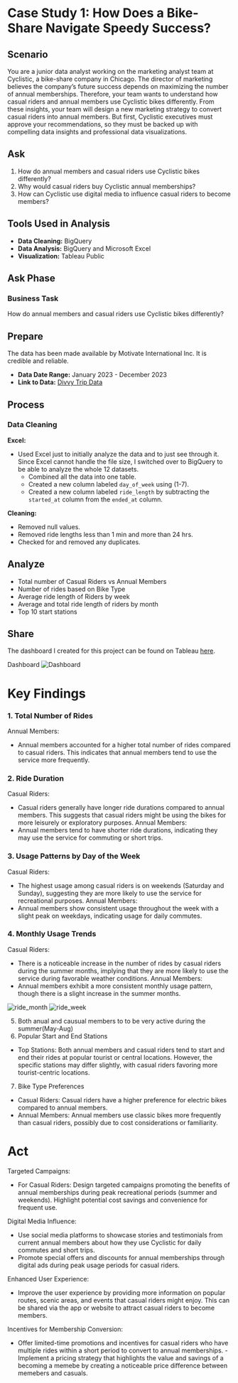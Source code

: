 # Case Study 1: How Does a Bike-Share Navigate Speedy Success?

## Scenario
You are a junior data analyst working on the marketing analyst team at Cyclistic, a bike-share company in Chicago. The director of marketing believes the company’s future success depends on maximizing the number of annual memberships. Therefore, your team wants to understand how casual riders and annual members use Cyclistic bikes differently. From these insights, your team will design a new marketing strategy to convert casual riders into annual members. But first, Cyclistic executives must approve your recommendations, so they must be backed up with compelling data insights and professional data visualizations.

## Ask
1. How do annual members and casual riders use Cyclistic bikes differently?
2. Why would casual riders buy Cyclistic annual memberships?
3. How can Cyclistic use digital media to influence casual riders to become members?

## Tools Used in Analysis
- **Data Cleaning:** BigQuery
- **Data Analysis:** BigQuery and Microsoft Excel
- **Visualization:** Tableau Public

## Ask Phase
### Business Task
How do annual members and casual riders use Cyclistic bikes differently?

## Prepare
The data has been made available by Motivate International Inc. It is credible and reliable.
- **Data Date Range:** January 2023 - December 2023
- **Link to Data:** [Divvy Trip Data](https://divvy-tripdata.s3.amazonaws.com/index.html)

## Process
### Data Cleaning
**Excel:**
- Used Excel just to initially analyze the data and to just see through it. Since Excel cannot handle the file size, I switched over to BigQuery to be able to analyze the whole 12 datasets.
  - Combined all the data into one table.
  - Created a new column labeled `day_of_week` using (1-7).
  - Created a new column labeled `ride_length` by subtracting the `started_at` column from the `ended_at` column.

**Cleaning:**
- Removed null values.
- Removed ride lengths less than 1 min and more than 24 hrs.
- Checked for and removed any duplicates.

## Analyze
- Total number of Casual Riders vs Annual Members
- Number of rides based on Bike Type
- Average ride length of Riders by week
- Average and total ride length of riders by month
- Top 10 start stations

## Share
The dashboard I created for this project can be found on Tableau [here](https://public.tableau.com/app/profile/fraol.bekele/viz/Cyclistsridesharecasestudy/Dashboard1).

Dashboard
![Dashboard](images/dashboard.png)


# Key Findings
### 1. Total Number of Rides
Annual Members: 
- Annual members accounted for a higher total number of rides compared to casual riders. This indicates that annual members tend to use the service more frequently.

### 2. Ride Duration
Casual Riders: 
  - Casual riders generally have longer ride durations compared to annual members. This suggests that casual riders might be using the bikes for more leisurely or exploratory purposes.
Annual Members: 
  - Annual members tend to have shorter ride durations, indicating they may use the service for commuting or short trips.

### 3. Usage Patterns by Day of the Week
Casual Riders: 
  - The highest usage among casual riders is on weekends (Saturday and Sunday), suggesting they are more likely to use the service for recreational purposes.
Annual Members:
  - Annual members show consistent usage throughout the week with a slight peak on weekdays, indicating usage for daily commutes.

### 4. Monthly Usage Trends
Casual Riders: 
  - There is a noticeable increase in the number of rides by casual riders during the summer months, implying that they are more likely to use the service during favorable weather conditions.
Annual Members:
  - Annual members exhibit a more consistent monthly usage pattern, though there is a slight increase in the summer months.

![ride_month](images/month.png)
![ride_week](images/week.png)




5. Both anual and causual members to to be very active during the summer(May-Aug)
6. Popular Start and End Stations
- Top Stations: Both annual members and casual riders tend to start and end their rides at popular tourist or central locations. However, the specific stations may differ slightly, with casual riders favoring more tourist-centric locations.

7. Bike Type Preferences
- Casual Riders: Casual riders have a higher preference for electric bikes compared to annual members.
- Annual Members: Annual members use classic bikes more frequently than casual riders, possibly due to cost considerations or familiarity.

# Act

Targeted Campaigns:
- For Casual Riders: Design targeted campaigns promoting the benefits of annual memberships during peak recreational periods (summer and weekends). Highlight potential cost savings and convenience for frequent use.

Digital Media Influence:
- Use social media platforms to showcase stories and testimonials from current annual members about how they use Cyclistic for daily commutes and short trips.
- Promote special offers and discounts for annual memberships through digital ads during peak usage periods for casual riders.

Enhanced User Experience:
- Improve the user experience by providing more information on popular routes, scenic areas, and events that casual riders might enjoy. This can be shared via the app or website to attract casual riders to become members.

Incentives for Membership Conversion:
- Offer limited-time promotions and incentives for casual riders who have multiple rides within a short period to convert to annual memberships.
-Implement a pricing strategy that highlights the value and savings of a becoming a memebe by creating a noticeable price difference between memebers and casuals.
